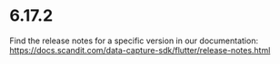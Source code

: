 
# 6.17.2

Find the release notes for a specific version in our documentation: https://docs.scandit.com/data-capture-sdk/flutter/release-notes.html
